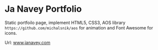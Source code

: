 # Ja Navey Portfolio

Static portfoilo page, implement HTML5, CSS3, AOS library `https://github.com/michalsnik/aos` for animation and Font Awesome for icons.

Url: www.janavey.com
